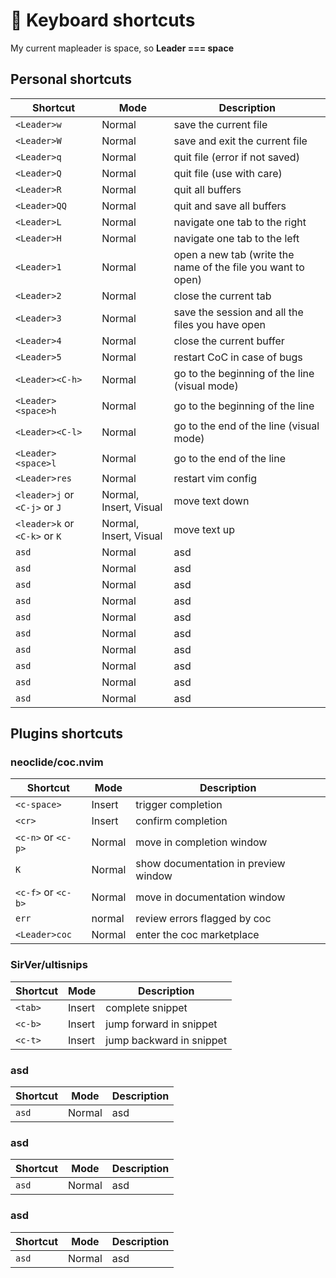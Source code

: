 # 🚀 Keyboard shortcuts

My current mapleader is space, so **Leader === space**

## Personal shortcuts

| Shortcut                      | Mode                   | Description                                                  |
| ----------------------------- | ---------------------- | ------------------------------------------------------------ |
| `<Leader>w`                   | Normal                 | save the current file                                        |
| `<Leader>W`                   | Normal                 | save and exit the current file                               |
| `<Leader>q`                   | Normal                 | quit file (error if not saved)                               |
| `<Leader>Q`                   | Normal                 | quit file (use with care)                                    |
| `<Leader>R`                   | Normal                 | quit all buffers                                             |
| `<Leader>QQ`                  | Normal                 | quit and save all buffers                                    |
| `<Leader>L`                   | Normal                 | navigate one tab to the right                                |
| `<Leader>H`                   | Normal                 | navigate one tab to the left                                 |
| `<Leader>1`                   | Normal                 | open a new tab (write the name of the file you want to open) |
| `<Leader>2`                   | Normal                 | close the current tab                                        |
| `<Leader>3`                   | Normal                 | save the session and all the files you have open             |
| `<Leader>4`                   | Normal                 | close the current buffer                                     |
| `<Leader>5`                   | Normal                 | restart CoC in case of bugs                                  |
| `<Leader><C-h>`               | Normal                 | go to the beginning of the line (visual mode)                |
| `<Leader><space>h`            | Normal                 | go to the beginning of the line                              |
| `<Leader><C-l>`               | Normal                 | go to the end of the line (visual mode)                      |
| `<Leader><space>l`            | Normal                 | go to the end of the line                                    |
| `<Leader>res`                 | Normal                 | restart vim config                                           |
| `<leader>j` or `<C-j>` or `J` | Normal, Insert, Visual | move text down                                               |
| `<leader>k` or `<C-k>` or `K` | Normal, Insert, Visual | move text up                                                 |
| `asd`                         | Normal                 | asd                                                          |
| `asd`                         | Normal                 | asd                                                          |
| `asd`                         | Normal                 | asd                                                          |
| `asd`                         | Normal                 | asd                                                          |
| `asd`                         | Normal                 | asd                                                          |
| `asd`                         | Normal                 | asd                                                          |
| `asd`                         | Normal                 | asd                                                          |
| `asd`                         | Normal                 | asd                                                          |
| `asd`                         | Normal                 | asd                                                          |
| `asd`                         | Normal                 | asd                                                          |

## Plugins shortcuts

### neoclide/coc.nvim

| Shortcut           | Mode   | Description                          |
| ------------------ | ------ | ------------------------------------ |
| `<c-space>`        | Insert | trigger completion                   |
| `<cr>`             | Insert | confirm completion                   |
| `<c-n>` or `<c-p>` | Normal | move in completion window            |
| `K`                | Normal | show documentation in preview window |
| `<c-f>` or `<c-b>` | Normal | move in documentation window         |
| `err`              | normal | review errors flagged by coc         |
| `<Leader>coc`      | Normal | enter the coc marketplace            |

### SirVer/ultisnips

| Shortcut | Mode   | Description              |
| -------- | ------ | ------------------------ |
| `<tab>`  | Insert | complete snippet         |
| `<c-b>`  | Insert | jump forward in snippet  |
| `<c-t>`  | Insert | jump backward in snippet |

### asd

| Shortcut | Mode   | Description |
| -------- | ------ | ----------- |
| `asd`    | Normal | asd         |

### asd

| Shortcut | Mode   | Description |
| -------- | ------ | ----------- |
| `asd`    | Normal | asd         |

### asd

| Shortcut | Mode   | Description |
| -------- | ------ | ----------- |
| `asd`    | Normal | asd         |
